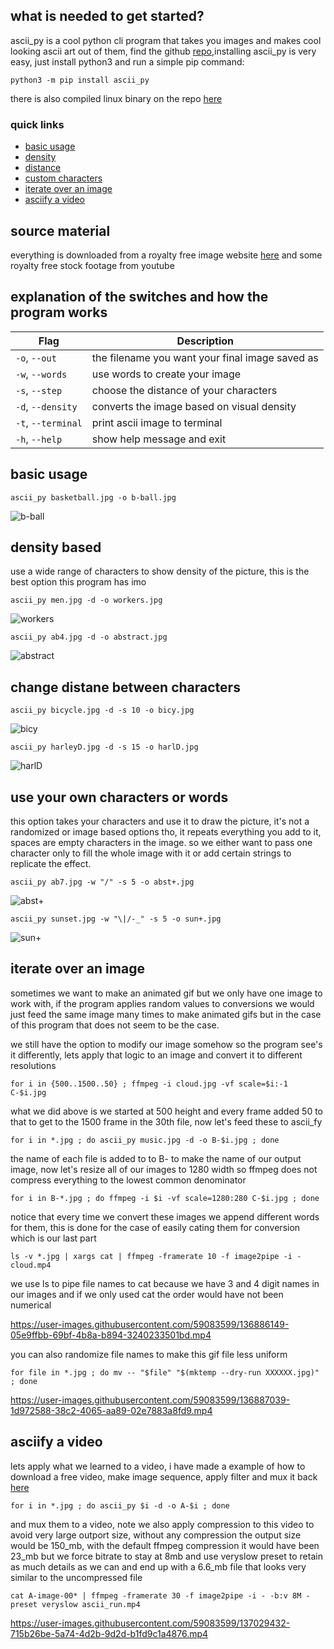 ## what is needed to get started?
ascii_py is a cool python cli program that takes you images and makes cool looking ascii art out of them, find the github [repo](https://github.com/ProfOak/ascii_py),installing ascii_py is very easy, just install python3 and run a simple pip command:
```
python3 -m pip install ascii_py
```
there is also compiled linux binary on the repo [here](https://github.com/ProfOak/ascii_py/tree/master/bin)

### quick links
 * [basic usage](https://github.com/junguler/_image-manipulation/tree/main/Ascii_py#basic-usage)
 * [density](https://github.com/junguler/_image-manipulation/tree/main/Ascii_py#density-based)
 * [distance](https://github.com/junguler/_image-manipulation/tree/main/Ascii_py#change-distane-between-characters)
 * [custom characters](https://github.com/junguler/_image-manipulation/tree/main/Ascii_py#use-your-own-characters-or-words)
 * [iterate over an image](https://github.com/junguler/_image-manipulation/tree/main/Ascii_py#iterate-over-an-image)
 * [asciify a video](https://github.com/junguler/_image-manipulation/tree/main/Ascii_py#asciify-a-video)

## source material
everything is downloaded from a royalty free image website [here](https://free-images.com/) and some royalty free stock footage from youtube

## explanation of the switches and how the program works
| Flag | Description |
| --- | --- |
| `-o`, `--out` | the filename you want your final image saved as |
| `-w`, `--words` | use words to create your image |
| `-s`, `--step` | choose the distance of your characters |
| `-d`, `--density` | converts the image based on visual density |
| `-t`, `--terminal` | print ascii image to terminal |
| `-h`, `--help` | show help message and exit |

## basic usage
```
ascii_py basketball.jpg -o b-ball.jpg
```
![b-ball](https://user-images.githubusercontent.com/59083599/136875612-ae06a87a-b10e-4d05-8aca-2cd6913d1a1d.jpg)

## density based
use a wide range of characters to show density of the picture, this is the best option this program has imo
```
ascii_py men.jpg -d -o workers.jpg
```
![workers](https://user-images.githubusercontent.com/59083599/136875929-d4c3f274-22e8-42eb-a7f6-00aba1e9d5a0.jpg)
```
ascii_py ab4.jpg -d -o abstract.jpg
```
![abstract](https://user-images.githubusercontent.com/59083599/136876249-aef33d21-2881-401f-a4dc-25884fbdd584.jpg)

## change distane between characters
```
ascii_py bicycle.jpg -d -s 10 -o bicy.jpg
```
![bicy](https://user-images.githubusercontent.com/59083599/136876414-6ef9df9e-ca5c-4f3c-ba08-c584b62dea8d.jpg)
```
ascii_py harleyD.jpg -d -s 15 -o harlD.jpg
```
![harlD](https://user-images.githubusercontent.com/59083599/136876717-14d77d6e-4213-478d-a705-05153c614ae9.jpg)

## use your own characters or words
this option takes your characters and use it to draw the picture, it's not a randomized or image based options tho, it repeats everything you add to it, spaces are empty characters in the image. so we either want to pass one character only to fill the whole image with it or add certain strings to replicate the effect.
```
ascii_py ab7.jpg -w "/" -s 5 -o abst+.jpg
```
![abst+](https://user-images.githubusercontent.com/59083599/136877614-1722ccfc-55c8-4648-bcc0-497888050e64.jpg)
```
ascii_py sunset.jpg -w "\|/-_" -s 5 -o sun+.jpg
```
![sun+](https://user-images.githubusercontent.com/59083599/136878131-77a84629-9d48-4af6-9cdd-e6866d09538e.jpg)

## iterate over an image
sometimes we want to make an animated gif but we only have one image to work with, if the program applies random values to conversions we would just feed the same image many times to make animated gifs but in the case of this program that does not seem to be the case.

we still have the option to modify our image somehow so the program see's it differently, lets apply that logic to an image and convert it to different resolutions
```
for i in {500..1500..50} ; ffmpeg -i cloud.jpg -vf scale=$i:-1 C-$i.jpg
```
what we did above is we started at 500 height and every frame added 50 to that to get to the 1500 frame in the 30th file, now let's feed these to ascii_fy
```
for i in *.jpg ; do ascii_py music.jpg -d -o B-$i.jpg ; done 
```
the name of each file is added to to B- to make the name of our output image, now let's resize all of our images to 1280 width so ffmpeg does not compress everything to the lowest common denominator
```
for i in B-*.jpg ; do ffmpeg -i $i -vf scale=1280:280 C-$i.jpg ; done 
```
notice that every time we convert these images we append different words for them, this is done for the case of easily cating them for conversion which is our last part
```
ls -v *.jpg | xargs cat | ffmpeg -framerate 10 -f image2pipe -i - cloud.mp4 
```
we use ls to pipe file names to cat because we have 3 and 4 digit names in our images and if we only used cat the order would have not been numerical

https://user-images.githubusercontent.com/59083599/136886149-05e9ffbb-69bf-4b8a-b894-3240233501bd.mp4

you can also randomize file names to make this gif file less uniform
```
for file in *.jpg ; do mv -- "$file" "$(mktemp --dry-run XXXXXX.jpg)" ; done 
```
https://user-images.githubusercontent.com/59083599/136887039-1d972588-38c2-4065-aa89-02e7883a8fd9.mp4

## asciify a video
lets apply what we learned to a video, i have made a example of how to download a free video, make image sequence, apply filter and mux it back [here](https://github.com/junguler/ffmpeg-examples/tree/main/sequence%2C%20manipulate%20%26%20mux%20images)
```
for i in *.jpg ; do ascii_py $i -d -o A-$i ; done 
```
and mux them to a video, note we also apply compression to this video to avoid very large outport size, without any compression the output size would be 150_mb, with the default ffmpeg compression it would have been 23_mb but we force bitrate to stay at 8mb and use veryslow preset to retain as much details as we can and end up with a 6.6_mb file that looks very similar to the uncompressed file
```
cat A-image-00* | ffmpeg -framerate 30 -f image2pipe -i - -b:v 8M -preset veryslow ascii_run.mp4
```
https://user-images.githubusercontent.com/59083599/137029432-715b26be-5a74-4d2b-9d2d-b1fd9c1a4876.mp4
